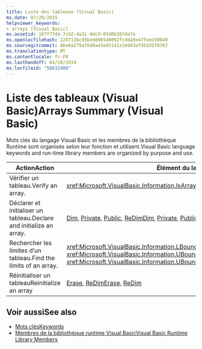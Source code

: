 ```yaml
---
title: Liste des tableaux (Visual Basic)
ms.date: 07/20/2015
helpviewer_keywords:
- arrays [Visual Basic]
ms.assetid: 167f77d4-7cb2-4a31-9dc9-0fd0b26fda7e
ms.openlocfilehash: 228713bc95be4096549092fcdda0e47feed30849
ms.sourcegitcommit: 0be8a279af6d8a43e03141e349d3efd5d35f8767
ms.translationtype: MT
ms.contentlocale: fr-FR
ms.lasthandoff: 04/18/2019
ms.locfileid: "58832400"
---
```

# <a name="arrays-summary-visual-basic"></a><span data-ttu-id="9f378-102">Liste des tableaux (Visual Basic)</span><span class="sxs-lookup"><span data-stu-id="9f378-102">Arrays Summary (Visual Basic)</span></span>
<span data-ttu-id="9f378-103">Mots clés du langage Visual Basic et les membres de la bibliothèque Runtime sont organisés selon leur fonction et utilisent.</span><span class="sxs-lookup"><span data-stu-id="9f378-103">Visual Basic language keywords and run-time library members are organized by purpose and use.</span></span>  
  
|<span data-ttu-id="9f378-104">Action</span><span class="sxs-lookup"><span data-stu-id="9f378-104">Action</span></span>|<span data-ttu-id="9f378-105">Élément du langage</span><span class="sxs-lookup"><span data-stu-id="9f378-105">Language element</span></span>|  
|------------|----------------------|  
|<span data-ttu-id="9f378-106">Vérifier un tableau.</span><span class="sxs-lookup"><span data-stu-id="9f378-106">Verify an array.</span></span>|<xref:Microsoft.VisualBasic.Information.IsArray%2A>|  
|<span data-ttu-id="9f378-107">Déclarer et initialiser un tableau.</span><span class="sxs-lookup"><span data-stu-id="9f378-107">Declare and initialize an array.</span></span>|<span data-ttu-id="9f378-108">[Dim](../../../visual-basic/language-reference/statements/dim-statement.md), [Private](../../../visual-basic/language-reference/modifiers/private.md), [Public](../../../visual-basic/language-reference/modifiers/public.md), [ReDim](../../../visual-basic/language-reference/statements/redim-statement.md)</span><span class="sxs-lookup"><span data-stu-id="9f378-108">[Dim](../../../visual-basic/language-reference/statements/dim-statement.md), [Private](../../../visual-basic/language-reference/modifiers/private.md), [Public](../../../visual-basic/language-reference/modifiers/public.md), [ReDim](../../../visual-basic/language-reference/statements/redim-statement.md)</span></span>|  
|<span data-ttu-id="9f378-109">Rechercher les limites d’un tableau.</span><span class="sxs-lookup"><span data-stu-id="9f378-109">Find the limits of an array.</span></span>|<span data-ttu-id="9f378-110"><xref:Microsoft.VisualBasic.Information.LBound%2A>, <xref:Microsoft.VisualBasic.Information.UBound%2A></span><span class="sxs-lookup"><span data-stu-id="9f378-110"><xref:Microsoft.VisualBasic.Information.LBound%2A>, <xref:Microsoft.VisualBasic.Information.UBound%2A></span></span>|  
|<span data-ttu-id="9f378-111">Réinitialiser un tableau</span><span class="sxs-lookup"><span data-stu-id="9f378-111">Reinitialize an array</span></span>|<span data-ttu-id="9f378-112">[Erase](../../../visual-basic/language-reference/statements/erase-statement.md), [ReDim](../../../visual-basic/language-reference/statements/redim-statement.md)</span><span class="sxs-lookup"><span data-stu-id="9f378-112">[Erase](../../../visual-basic/language-reference/statements/erase-statement.md), [ReDim](../../../visual-basic/language-reference/statements/redim-statement.md)</span></span>|  
  
## <a name="see-also"></a><span data-ttu-id="9f378-113">Voir aussi</span><span class="sxs-lookup"><span data-stu-id="9f378-113">See also</span></span>

- [<span data-ttu-id="9f378-114">Mots clés</span><span class="sxs-lookup"><span data-stu-id="9f378-114">Keywords</span></span>](../../../visual-basic/language-reference/keywords/index.md)
- [<span data-ttu-id="9f378-115">Membres de la bibliothèque runtime Visual Basic</span><span class="sxs-lookup"><span data-stu-id="9f378-115">Visual Basic Runtime Library Members</span></span>](../../../visual-basic/language-reference/runtime-library-members.md)
